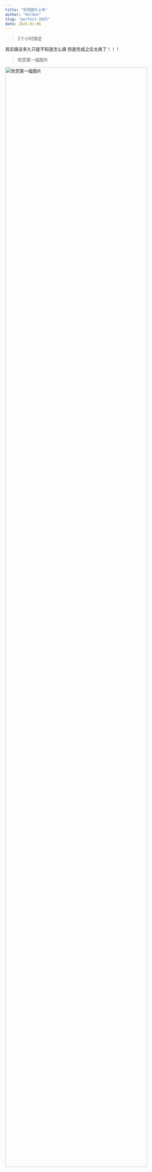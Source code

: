 ```yaml
---
title: "实现图片上传"
author: "Holdon"
slug: "perfect-2025"
date: 2025-01-06
---
```


> 2个小时搞定

其实搞没多久只是不知道怎么搞
但是完成之后太爽了！！！

>欣赏第一幅图片

<img src="https://image.52798.xyz/WechatIMG290.webp" alt="欣赏第一幅图片" style="width: 95%; height: auto;">

## 第二张

<img src="https://image.52798.xyz/2.webp" alt="欣赏第二幅图片" style="width: 100%; height: auto;">